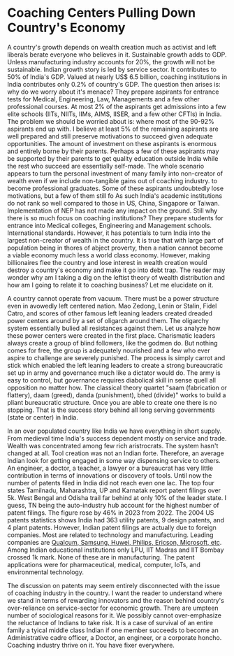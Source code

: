 # Coaching Centers Pulling Down Country's Economy

A country's growth depends on wealth creation much as activist and left liberals berate everyone who 
believes in it. Sustainable growth adds to GDP. Unless manufacturing industry accounts for 20%, the 
growth will not be sustainable. Indian growth story is led by service sector. It contributes to 50% of
India's GDP. Valued at nearly US$ 6.5 billion, coaching institutions in India contributes only
0.2% of country's GDP. The question then arises is: why do we worry about it's menace? They prepare
aspirants for entrance tests for Medical, Engineering, Law, Managements and a few other professional
courses. At most 2% of the aspirants get admissions into a few elite schools (IITs, NIITs, IIMs, AIMS,
IISER, and a few other CFTIs) in India. The problem we should be worried about is: where most of the
90-92% aspirants end up with. I believe at least 5% of the remaining aspirants are well prepared and
still preserve motivations to succeed given adequate opportunities. The amount of investment on these
aspirants is enormous and entirely borne by their parents. Perhaps a few of these aspirants may 
be supported by their parents to get quality education outside India while the rest who succeed are
essentially self-made. The whole scenario appears to turn the personal investment of many family into
non-creator of wealth even if we include non-tangible gains out of coaching industry.
to become professional graduates. Some of these aspirants undoubtedly lose motivations, but a few of
them still fo
As such India's academic institutions do not rank so well compared to those in US, China, Singapore or
Taiwan. Implementation of NEP has not made any impact on the ground. Still why there is so much 
focus on coaching institutions? They prepare students for entrance into Medical colleges, Engineering
and Management schools. International standards. However, it has potentials to turn India into the largest non-creator of wealth in the country. 
 It is true 
that with large part of population being in thores of abject proverty, then a nation cannot become a
viable economy much less a world class economy. However, making billionaires flee the country and 
lose interest in wealth creation would destroy a country's economy and make it go into debt trap. 
The reader may wonder why am I taking a dig on the leftist theory of wealth distribution and how am 
I going to relate it to coaching business? Let me elucidate on it.

A country cannot operate from vacuum. There must be a power structure even in avowedly left centered
nation. Mao Zedong, Lenin or Stalin, Fidel Catro, and scores of other famous left leaning leaders 
created dreaded power centers around by a set of oligarch around them. The oligarchy system essentially
bulied all resistances against them. Let us analyze how these power centers were created in the first 
place. Charismatic leaders always create a group of blind followers, like the godmen do. But nothing
comes for free, the group is adequately nourished and a few who ever aspire to challenge are severely
punished. The process is simply carrot and stick which enabled the left leaning leaders to create a 
strong bureaucratic set up in army and governance much like a dictator would do. The army is easy to 
control, but governance requires diabolical skill in  sense quell all opposition no matter how. The 
classical theory quartet "saam (fabrication or flattery), daam (greed), danda (punishment), bhed
(divide)" works to build a pliant bureaucratic structure. Once you are able to create one there is no
stopping. That is the success story behind all long serving governments (state or center) in India.

In an over populated country like India we have everything in short supply. From medieval time India's
success dependent mostly on service and trade. Wealth was concentrated among few rich aristrocrats.
The system hasn't changed at all. Tool creation was not an Indian forte. Therefore, an average
Indian look for getting engaged in some way dispensing service to others. An engineer, a doctor, a
teacher, a lawyer or a bureaucrat has very little contribution in terms of innovations or discovery
of tools. Until now the number of patents filed in India did not reach even one lac. The top four
states Tamilnadu, Maharashtra, UP and Karnatak report patent filings over 5k. West Bengal and Odisha
trail far behind at only 10% of the leader state. I guess, TN being the auto-industry hub account for
the highest number of patent filings. The figure rose by 46% in 2023 from 2022. The 2004 US patents
statistics shows India had 363 utility patents,	9 design patents, and 4 plant patents. However, 
Indian patent filings are actually due to foreign companies. Most are related to technology and 
manufacturing. Leading companies are 
[Qualcum, Samsung, Huwei, Philips, Ericson, Microsoft, etc](https://insights.greyb.com/india-patent-trends-and-statistics/). 
Among Indian educational institutions only LPU, IIT Madras and IIT Bombay crossed 1k mark. None of
these are in manufacturing. The patent applications were for pharmaceutical, medical, computer, 
IoTs, and environmental technology. 

The discussion on patents may seem entirely disconnected with the issue of coaching industry in 
the country. I want the reader to understand where we stand in terms of rewarding innovators and
the reason behind country's over-reliance on service-sector for economic growth. There are umpteen
number of sociological reasons for it. We possibly cannot over-emphasize the reluctance of Indians
to take risk. It is a case of survival of an entire family a tyical middle class Indian if one
member succeeds to become an Administrative cadre officer, a Doctor, an engineer, or a corporate
honcho. Coaching industry thrive on it. You have fixer everywhere. 
